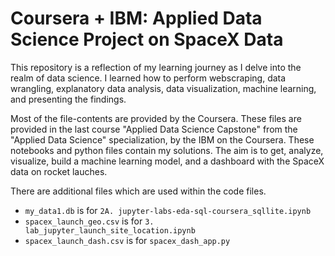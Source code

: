 # Coursera + IBM: Applied Data Science Project on SpaceX Data
This repository is a reflection of my learning journey as I delve into the realm of data science. I learned how to perform webscraping, data wrangling, explanatory data analysis, data visualization, machine learning, and presenting the findings.

Most of the file-contents are provided by the Coursera. These files are provided in the last course "Applied Data Science Capstone" from the "Applied Data Science" specialization, by the IBM on the Coursera. These notebooks and python files contain my solutions. The aim is to get, analyze, visualize, build a machine learning model, and a dashboard with the SpaceX data on rocket lauches. 

There are additional files which are used within the code files.
- `my_data1.db` is for `2A. jupyter-labs-eda-sql-coursera_sqllite.ipynb`
- `spacex_launch_geo.csv` is for `3. lab_jupyter_launch_site_location.ipynb`
- `spacex_launch_dash.csv` is for `spacex_dash_app.py`
